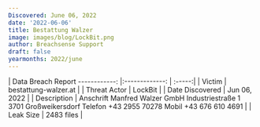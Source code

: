 ```yaml
---
Discovered: June 06, 2022
date: '2022-06-06'
title: Bestattung Walzer
image: images/blog/LockBit.png
author: Breachsense Support
draft: false
yearmonths: 2022/june
---
```



| Data Breach Report
------------:   |:-------------:    | :-----:|
| Victim    | bestattung-walzer.at      | 
| Threat Actor    | LockBit      | 
| Date Discovered    | Jun 06, 2022      | 
| Description    | Anschrift Manfred Walzer GmbH Industriestraße 1 3701 Großweikersdorf Telefon +43 2955 70278 Mobil +43 676 610 4691       | 
| Leak Size    | 2483 files     | 

